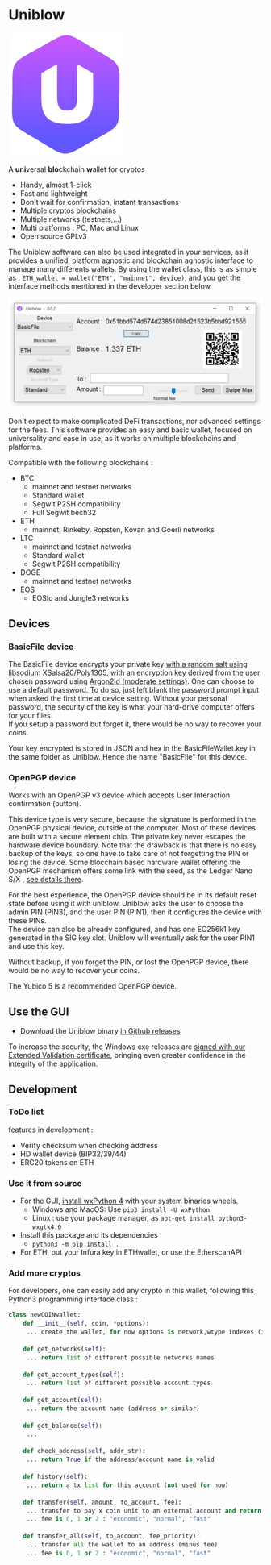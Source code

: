 
# Uniblow

![Uniblow logo](uniblow_logo.png)

A **uni**versal **blo**ckchain **w**allet for cryptos

* Handy, almost 1-click
* Fast and lightweight
* Don't wait for confirmation, instant transactions
* Multiple cryptos blockchains
* Multiple networks (testnets,...)
* Multi platforms : PC, Mac and Linux
* Open source GPLv3

The Uniblow software can also be used integrated in your services, as it provides a unified, platform agnostic and blockchain agnostic interface to manage many differents wallets. By using the wallet class, this is as simple as : `ETH_wallet = wallet("ETH", "mainnet", device)`, and you get the interface methods mentioned in the developer section below.

![Uniblow screenshot](screenshot.png)

Don't expect to make complicated DeFi transactions, nor advanced settings for the fees. This software provides an easy and basic wallet, focused on universality and ease in use, as it works on multiple blockchains and platforms.

Compatible with the following blockchains :

* BTC
    * mainnet and testnet networks
    * Standard wallet
    * Segwit P2SH compatibility
    * Full Segwit bech32
* ETH
    * mainnet, Rinkeby, Ropsten, Kovan and Goerli networks
* LTC
    * mainnet and testnet networks
    * Standard wallet
    * Segwit P2SH compatibility
* DOGE
    * mainnet and testnet networks
* EOS
    * EOSIo and Jungle3 networks

## Devices

### BasicFile device

The BasicFile device encrypts your private key [with a random salt using libsodium XSalsa20/Poly1305](https://libsodium.gitbook.io/doc/secret-key_cryptography/secretbox#algorithm-details), with an encryption key derived from the user chosen password using [Argon2id (moderate settings)](https://raw.githubusercontent.com/P-H-C/phc-winner-argon2/master/argon2-specs.pdf). One can choose to use a default password. To do so, just left blank the password prompt input when asked the first time at device setting. Without your personal password, the security of the key is what your hard-drive computer offers for your files.  
If you setup a password but forget it, there would be no way to recover your coins.

Your key encrypted is stored in JSON and hex in the BasicFileWallet.key in the same folder as Uniblow. Hence the name "BasicFile" for this device.

### OpenPGP device

Works with an OpenPGP v3 device which accepts User Interaction confirmation (button).

This device type is very secure, because the signature is performed in the OpenPGP physical device, outside of the computer. Most of these devices are built with a secure element chip. The private key never escapes the hardware device boundary. Note that the drawback is that there is no easy backup of the keys, so one have to take care of not forgetting the PIN or losing the device. Some blocchain based hardware wallet offering the OpenPGP mechanism offers some link with the seed, as the Ledger Nano S/X , [see details there](https://github.com/LedgerHQ/openpgp-card-app/blob/master/doc/user/blue-app-openpgp-card.rst).

For the best experience, the OpenPGP device should be in its default reset state before using it with uniblow. Uniblow asks the user to choose the admin PIN (PIN3), and the user PIN (PIN1), then it configures the device with these PINs.  
The device can also be already configured, and has one EC256k1 key generated in the SIG key slot. Uniblow will eventually ask for the user PIN1 and use this key.

Without backup, if you forget the PIN, or lost the OpenPGP device, there would be no way to recover your coins.

The Yubico 5 is a recommended OpenPGP device.

## Use the GUI

* Download the Uniblow binary [in Github releases](https://github.com/bitlogik/uniblow/releases/latest)

To increase the security, the Windows exe releases are [signed with our Extended Validation certificate](https://en.wikipedia.org/wiki/Code_signing#Extended_validation_(EV)_code_signing), bringing even greater confidence in the integrity of the application.

## Development

### ToDo list

features in development :

* Verify checksum when checking address
* HD wallet device (BIP32/39/44)
* ERC20 tokens on ETH

### Use it from source

* For the GUI, [install wxPython 4](https://wxpython.org/pages/downloads/) with your system binaries wheels.
    * Windows and MacOS: Use `pip3 install -U wxPython`
    * Linux : use your package manager, as `apt-get install python3-wxgtk4.0`
* Install this package and its dependencies
    * `python3 -m pip install .`
* For ETH, put your Infura key in ETHwallet, or use the EtherscanAPI

### Add more cryptos

For developers, one can easily add any crypto in this wallet, following this Python3 programming interface class :

```Python
class newCOINwallet:
    def __init__(self, coin, *options):
     ... create the wallet, for now options is network,wtype indexes (indexing the list returned by get_networks and get_account_types)

    def get_networks(self):
     ... return list of different possible networks names

    def get_account_types(self):
     ... return list of different possible account types

    def get_account(self):
     ... return the account name (address or similar)

    def get_balance(self):
     ...

    def check_address(self, addr_str):
     ... return True if the address/account name is valid
    
    def history(self):
     ... return a tx list for this account (not used for now)

    def transfer(self, amount, to_account, fee):
     ... transfer to pay x coin unit to an external account and return txid
     ... fee is 0, 1 or 2 : "economic", "normal", "fast"
    
    def transfer_all(self, to_account, fee_priority):
     ... transfer all the wallet to an address (minus fee)
     ... fee is 0, 1 or 2 : "economic", "normal", "fast"
```